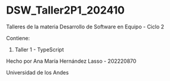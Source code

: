 # DSW_Taller2P1_202410
Talleres de la materia Desarrollo de Software en Equipo - Ciclo 2

Contiene: 

1. Taller 1 - TypeScript

Hecho por Ana María Hernández Lasso - 202220870

Universidad de los Andes
